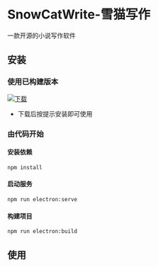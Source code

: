 # SnowCatWrite-雪猫写作
一款开源的小说写作软件

## 安装

### 使用已构建版本

[![下载](https://img.shields.io/badge/50M-下载--0.2.0--2110.Dev-green.svg)](https://github.com/YukiRus/snowcat_write/releases/download/v0.2.0-2110.Dev/SnowCatWrite-Setup.exe)

- 下载后按提示安装即可使用

### 由代码开始

#### 安装依赖

```
npm install
```

#### 启动服务

```
npm run electron:serve
```

#### 构建项目

```
npm run electron:build
```

## 使用


